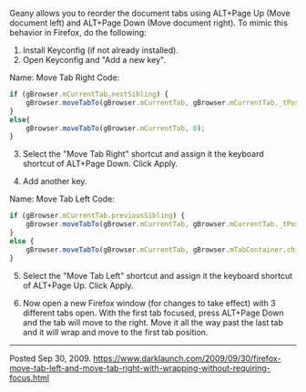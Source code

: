 Geany allows you to reorder the document tabs using ALT+Page Up (Move document left) and ALT+Page Down (Move document right). To mimic this behavior in Firefox, do the following:

1. Install Keyconfig (if not already installed).
2. Open Keyconfig and "Add a new key".

Name: Move Tab Right
Code:
```javascript
if (gBrowser.mCurrentTab.nextSibling) {
    gBrowser.moveTabTo(gBrowser.mCurrentTab, gBrowser.mCurrentTab._tPos + 1);
}
else{
    gBrowser.moveTabTo(gBrowser.mCurrentTab, 0);
}
```

3. Select the "Move Tab Right" shortcut and assign it the keyboard shortcut of ALT+Page Down. Click Apply.

4. Add another key.

Name: Move Tab Left
Code:
```javascript
if (gBrowser.mCurrentTab.previousSibling) {
    gBrowser.moveTabTo(gBrowser.mCurrentTab, gBrowser.mCurrentTab._tPos - 1);
}
else {
    gBrowser.moveTabTo(gBrowser.mCurrentTab, gBrowser.mTabContainer.childNodes.length - 1);
}
```

5. Select the "Move Tab Left" shortcut and assign it the keyboard shortcut of ALT+Page Up. Click Apply.

4. Now open a new Firefox window (for changes to take effect) with 3 different tabs open. With the first tab focused, press ALT+Page Down and the tab will move to the right. Move it all the way past the last tab and it will wrap and move to the first tab position.

---


Posted Sep 30, 2009.
https://www.darklaunch.com/2009/09/30/firefox-move-tab-left-and-move-tab-right-with-wrapping-without-requiring-focus.html